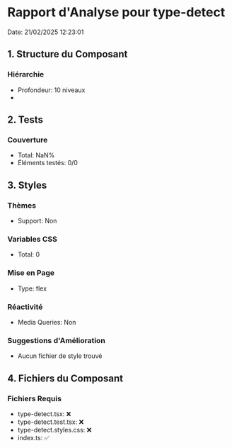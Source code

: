 # Rapport d'Analyse pour type-detect

Date: 21/02/2025 12:23:01

## 1. Structure du Composant

### Hiérarchie

- Profondeur: 10 niveaux
- <jake>

## 2. Tests

### Couverture

- Total: NaN%
- Éléments testés: 0/0

## 3. Styles

### Thèmes

- Support: Non

### Variables CSS

- Total: 0

### Mise en Page

- Type: flex

### Réactivité

- Media Queries: Non

### Suggestions d'Amélioration

- Aucun fichier de style trouvé

## 4. Fichiers du Composant

### Fichiers Requis

- type-detect.tsx: ❌
- type-detect.test.tsx: ❌
- type-detect.styles.css: ❌
- index.ts: ✅
